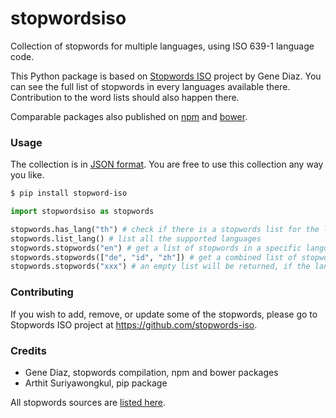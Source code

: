 stopwordsiso
=======

Collection of stopwords for multiple languages, using ISO 639-1 language code.

This Python package is based on [Stopwords ISO](https://github.com/stopwords-iso) project by Gene Diaz. You can see the full list of stopwords in every languages available there. Contribution to the word lists should also happen there.

Comparable packages also published on [npm](https://www.npmjs.com/stopwords-iso) and [bower](https://bower.io).

### Usage

The collection is in [JSON format](https://raw.githubusercontent.com/stopwords-iso/stopwords-iso/master/stopwords-iso.json).
You are free to use this collection any way you like.

```sh
$ pip install stopword-iso
```

```python
import stopwordsiso as stopwords

stopwords.has_lang("th") # check if there is a stopwords list for the language
stopwords.list_lang() # list all the supported languages
stopwords.stopwords("en") # get a list of stopwords in a specific language
stopwords.stopwords(["de", "id", "zh"]) # get a combined list of stopwords in multiple languages
stopwords.stopwords("xxx") # an empty list will be returned, if the language is not supported
```

### Contributing

If you wish to add, remove, or update some of the stopwords, please go to Stopwords ISO project at https://github.com/stopwords-iso. 


### Credits

- Gene Diaz, stopwords compilation, npm and bower packages
- Arthit Suriyawongkul, pip package

All stopwords sources are [listed here](https://github.com/stopwords-iso/stopwords-iso/blob/master/CREDITS.md).
